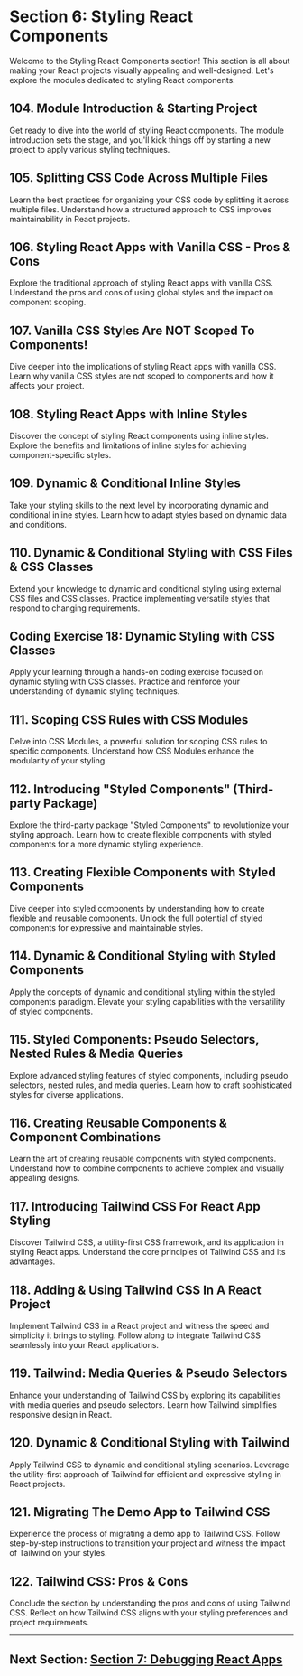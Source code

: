 # Section 6: Styling React Components

Welcome to the Styling React Components section! This section is all about making your React projects visually appealing and well-designed. Let's explore the modules dedicated to styling React components:

## 104. Module Introduction & Starting Project

Get ready to dive into the world of styling React components. The module introduction sets the stage, and you'll kick things off by starting a new project to apply various styling techniques.

## 105. Splitting CSS Code Across Multiple Files

Learn the best practices for organizing your CSS code by splitting it across multiple files. Understand how a structured approach to CSS improves maintainability in React projects.

## 106. Styling React Apps with Vanilla CSS - Pros & Cons

Explore the traditional approach of styling React apps with vanilla CSS. Understand the pros and cons of using global styles and the impact on component scoping.

## 107. Vanilla CSS Styles Are NOT Scoped To Components!

Dive deeper into the implications of styling React apps with vanilla CSS. Learn why vanilla CSS styles are not scoped to components and how it affects your project.

## 108. Styling React Apps with Inline Styles

Discover the concept of styling React components using inline styles. Explore the benefits and limitations of inline styles for achieving component-specific styles.

## 109. Dynamic & Conditional Inline Styles

Take your styling skills to the next level by incorporating dynamic and conditional inline styles. Learn how to adapt styles based on dynamic data and conditions.

## 110. Dynamic & Conditional Styling with CSS Files & CSS Classes

Extend your knowledge to dynamic and conditional styling using external CSS files and CSS classes. Practice implementing versatile styles that respond to changing requirements.

## Coding Exercise 18: Dynamic Styling with CSS Classes

Apply your learning through a hands-on coding exercise focused on dynamic styling with CSS classes. Practice and reinforce your understanding of dynamic styling techniques.

## 111. Scoping CSS Rules with CSS Modules

Delve into CSS Modules, a powerful solution for scoping CSS rules to specific components. Understand how CSS Modules enhance the modularity of your styling.

## 112. Introducing "Styled Components" (Third-party Package)

Explore the third-party package "Styled Components" to revolutionize your styling approach. Learn how to create flexible components with styled components for a more dynamic styling experience.

## 113. Creating Flexible Components with Styled Components

Dive deeper into styled components by understanding how to create flexible and reusable components. Unlock the full potential of styled components for expressive and maintainable styles.

## 114. Dynamic & Conditional Styling with Styled Components

Apply the concepts of dynamic and conditional styling within the styled components paradigm. Elevate your styling capabilities with the versatility of styled components.

## 115. Styled Components: Pseudo Selectors, Nested Rules & Media Queries

Explore advanced styling features of styled components, including pseudo selectors, nested rules, and media queries. Learn how to craft sophisticated styles for diverse applications.

## 116. Creating Reusable Components & Component Combinations

Learn the art of creating reusable components with styled components. Understand how to combine components to achieve complex and visually appealing designs.

## 117. Introducing Tailwind CSS For React App Styling

Discover Tailwind CSS, a utility-first CSS framework, and its application in styling React apps. Understand the core principles of Tailwind CSS and its advantages.

## 118. Adding & Using Tailwind CSS In A React Project

Implement Tailwind CSS in a React project and witness the speed and simplicity it brings to styling. Follow along to integrate Tailwind CSS seamlessly into your React applications.

## 119. Tailwind: Media Queries & Pseudo Selectors

Enhance your understanding of Tailwind CSS by exploring its capabilities with media queries and pseudo selectors. Learn how Tailwind simplifies responsive design in React.

## 120. Dynamic & Conditional Styling with Tailwind

Apply Tailwind CSS to dynamic and conditional styling scenarios. Leverage the utility-first approach of Tailwind for efficient and expressive styling in React projects.

## 121. Migrating The Demo App to Tailwind CSS

Experience the process of migrating a demo app to Tailwind CSS. Follow step-by-step instructions to transition your project and witness the impact of Tailwind on your styles.

## 122. Tailwind CSS: Pros & Cons

Conclude the section by understanding the pros and cons of using Tailwind CSS. Reflect on how Tailwind CSS aligns with your styling preferences and project requirements.

---

## Next Section: [Section 7: Debugging React Apps](/Section7-debugging-react-apps)
